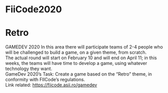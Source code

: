 # FiiCode2020
# Retro

GAMEDEV 2020
In this area there will participate teams of 2-4 people who will be challenged to build a game, on a given theme, from scratch.  
The actual round will start on February 10 and will end on April 11; in this weeks, the teams will have time to develop a game, using whatever technology they want.  
GameDev 2020’s Task: Create a game based on the “Retro” theme, in conformity with FIICode’s regulations.  
Link related: https://fiicode.asii.ro/gamedev  
